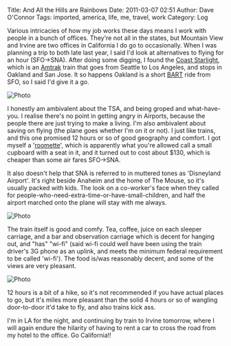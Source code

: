 Title: And All the Hills are Rainbows
Date: 2011-03-07 02:51
Author: Dave O'Connor
Tags: imported, america, life, me, travel, work
Category: Log

Various intricacies of how my job works these days means I work with
people in a bunch of offices. They're not all in the states, but
Mountain View and Irvine are two offices in California I do go to
occasionally. When I was planning a trip to both late last year, I said
I'd look at alternatives to flying for an hour (SFO-\>SNA). After doing
some digging, I found the [Coast Starlight], which is an [Amtrak]
train that goes from Seattle to Los Angeles, and stops in Oakland and
San Jose. It so happens Oakland is a short [BART] ride from SFO, so I
said I'd give it a go.  

![Photo][one]
  
I honestly am ambivalent about the TSA, and being groped and
what-have-you. I realise there's no point in getting angry in Airports,
because the people there are just trying to make a living. I'm also
ambivalent about saving on flying (the plane goes whether I'm on it or
not). I just like trains, and this one promised 12 hours or so of good
geography and comfort. I got myself a '[roomette]', which is
apparently what you're allowed call a small cupboard with a seat in it,
and it turned out to cost about \$130, which is cheaper than some air
fares SFO-\>SNA.  
  
It also doesn't help that SNA is referred to in muttered tones as
'Disneyland Airport'. It's right beside Anaheim and the home of The
Mouse, so it's usually packed with kids. The look on a co-worker's face
when they called for people-who-need-extra-time-or-have-small-children,
and half the airport marched onto the plane will stay with me always.  
  
![Photo][1]  
  
The train itself is good and comfy. Tea, coffee, juice on each sleeper
carriage, and a bar and observation carriage which is decent for hanging
out, and "has" "wi-fi" (said wi-fi could well have been using the train
driver's 3G phone as an uplink, and meets the minimum federal
requirement to be called 'wi-fi'). The food is/was reasonably decent,
and some of the views are very pleasant.  
  
![Photo][2]  
  
12 hours is a bit of a hike, so it's not recommended if you have actual
places to go, but it's miles more pleasant than the solid 4 hours or so
of wangling door-to-door it'd take to fly, and also trains kick ass.  
  
I'm in LA for the night, and continuing by train to Irvine tomorrow,
where I will again endure the hilarity of having to rent a car to cross
the road from my hotel to the office. Go California!!

  [Coast Starlight]: http://www.amtrak.com/servlet/ContentServer?c=AM_Route_C&pagename=am%2FLayout&cid=1241245648567
  [Amtrak]: http://www.amtrak.com/
  [BART]: http://www.bart.gov/
  [one]: https://lh3.googleusercontent.com/_otzZMGWrd00/TXQsjOuup4I/AAAAAAAADYE/egyd_N2BO6A/s720/P1010044.JPG
  [roomette]: http://www.amtrak.com/servlet/ContentServer?c=AM_Accommodation_C&pagename=am%2FLayout&p=1237405732517&cid=1241210576173
  [1]: https://lh6.googleusercontent.com/_otzZMGWrd00/TXQsiAKBXyI/AAAAAAAADbY/dObrAJqlKRg/s720/P1010042.JPG
  [2]: https://lh3.googleusercontent.com/_otzZMGWrd00/TXQsmIOW4OI/AAAAAAAADas/8eTLVJvyp7w/s720/P1010038.JPG

